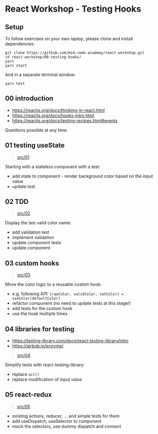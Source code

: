 # React Workshop - Testing Hooks

## Setup

To follow exercises on your own laptop, please clone and install dependencies:

```
git clone https://github.com/msd-code-academy/react-workshop.git
cd react-workshop/08-testing-hooks/
yarn
yarn start
```

And in a separate terminal window:
```
yarn test
```

## 00 introduction

- https://reactjs.org/docs/thinking-in-react.html
- https://reactjs.org/docs/hooks-intro.html
- https://reactjs.org/docs/testing-recipes.html#events

Questions possible at any time.


## 01 testing useState
> [src/01](src/01)

Starting with a stateless component with a test:
- add state to component - render background color based on the input value
- update test


## 02 TDD
> [src/02](src/02)

Display the last valid color name:
- add validation test
- implement validation
- update component tests
- update component


## 03 custom hooks
> [src/03](src/03)

Move the color logic to a reusable custom hook:
- e.g. following API: `{rawColor, validColor, setColor} = useColor(defaultColor)`
- refactor component (no need to update tests at this stage!)
- add tests for the custom hook
- use the hook multiple times


## 04 libraries for testing
- https://testing-library.com/docs/react-testing-library/intro
- https://airbnb.io/enzyme/

> [src/04](src/04)

Simplify tests with react-testing-library:
- replace `act()`
- replace modification of input value


## 05 react-redux
> [src/05](src/05)

- existing actions, reducer, ... and simple tests for them
- add useDispatch, useSelector to component
- mock the selectors, use dummy dispatch and connect

